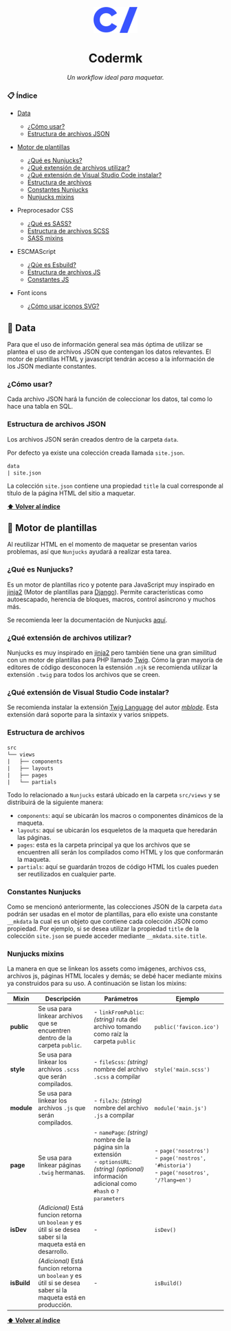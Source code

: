 <div align='center'>
  <img height="60" src="https://raw.githubusercontent.com/dsaza/codermk/main/code-labs.svg">
  <h1>Codermk</h1>

  <i>Un workflow ideal para maquetar.</i>
</div>

### 📋 Índice

- [Data](#-data)
  - [¿Cómo usar?](#cómo-usar)
  - [Estructura de archivos JSON](#estructura-de-archivos-json)

- [Motor de plantillas](#-motor-de-plantillas)
  - [¿Qué es Nunjucks?](#qué-es-nunjucks)
  - [¿Qué extensión de archivos utilizar?](#qué-extensión-de-archivos-utilizar)
  - [¿Qué extensión de Visual Studio Code instalar?](#qué-extensión-de-visual-studio-code-instalar)
  - [Estructura de archivos](#estructura-de-archivos)
  - [Constantes Nunjucks](#constantes-nunjucks)
  - [Nunjucks mixins](#nunjucks-mixins)

- Preprocesador CSS
  - [¿Qué es SASS?](#qué-es-sass)
  - [Estructura de archivos SCSS](#estructura-de-archivos-scss)
  - [SASS mixins](#sass-mixins)

- ESCMAScript
  - [¿Qúe es Esbuild?](#qué-es-esbuild)
  - [Estructura de archivos JS](#estructura-de-archivos-js)
  - [Constantes JS](#constantes-js)
 
- Font icons
  - [¿Cómo usar iconos SVG?](#cómo-usar-iconos-svg)

## 📀 Data
Para que el uso de información general sea más óptima de utilizar se plantea el uso de archivos JSON que contengan los datos relevantes. El motor de plantillas HTML y javascript tendrán acceso a la información de los JSON mediante constantes.

### ¿Cómo usar?
Cada archivo JSON hará la función de coleccionar los datos, tal como lo hace una tabla en SQL.

### Estructura de archivos JSON
Los archivos JSON serán creados dentro de la carpeta `data`.

Por defecto ya existe una colección creada llamada `site.json`.

```
data  
| site.json
```

La colección `site.json` contiene una propiedad `title` la cual corresponde al título de la página HTML del sitio a maquetar.

**[⬆ Volver al índice](#-índice)**

## 🛵 Motor de plantillas
Al reutilizar HTML en el momento de maquetar se presentan varios problemas, así que `Nunjucks` ayudará a realizar esta tarea.

### ¿Qué es Nunjucks?
Es un motor de plantillas rico y potente para JavaScript muy inspirado en [jinja2](https://jinja.palletsprojects.com/en/3.1.x/) (Motor de plantillas para [Django](https://www.djangoproject.com/)). Permite características como autoescapado, herencia de bloques, macros, control asíncrono y muchos más.  

Se recomienda leer la documentación de Nunjucks [aquí](https://mozilla.github.io/nunjucks/templating.html#variables).

### ¿Qué extensión de archivos utilizar?
Nunjucks es muy inspirado en [jinja2](https://jinja.palletsprojects.com/en/3.1.x/) pero también tiene una gran similitud con un motor de plantillas para PHP llamado [Twig](https://twig.symfony.com/). Cómo la gran mayoría de editores de código desconocen la estensión `.njk` se recomienda utilizar la extensión `.twig` para todos los archivos que se creen.

### ¿Qué extensión de Visual Studio Code instalar?
Se recomienda instalar la extensión [Twig Language](https://marketplace.visualstudio.com/items?itemName=mblode.twig-language) del autor _[mblode](https://marketplace.visualstudio.com/publishers/mblode)_. Esta extensión dará soporte para la sintaxix y varios snippets.

### Estructura de archivos
```
src
└── views
|   ├── components
|   ├── layouts
|   ├── pages
|   └── partials
```

Todo lo relacionado a `Nunjucks` estará ubicado en la carpeta `src/views` y se distribuirá de la siguiente manera:

- `components`: aquí se ubicarán los macros o componentes dinámicos de la maqueta.
- `layouts`: aquí se ubicarán los esqueletos de la maqueta que heredarán las páginas.
- `pages`: esta es la carpeta principal ya que los archivos que se encuentren allí serán los compilados como HTML y los que conformarán la maqueta.
- `partials`: aquí se guardarán trozos de código HTML los cuales pueden ser reutilizados en cualquier parte.

### Constantes Nunjucks
Como se mencionó anteriormente, las colecciones JSON de la carpeta `data` podrán ser usadas en el motor de plantillas, para ello existe una constante `__mkdata` la cual es un objeto que contiene cada colección JSON como propiedad. Por ejemplo, si se desea utilizar la propiedad `title` de la colección `site.json` se puede acceder mediante `__mkdata.site.title`.

### Nunjucks mixins
La manera en que se linkean los assets como imágenes, archivos css, archivos js, páginas HTML locales y demás; se debé hacer mediante mixins ya construidos para su uso. A continuación se listan los mixins:

| Mixin | Descripción | Parámetros | Ejemplo |
| ----- | ----------- | ---------- | ------- |
| **public** | Se usa para linkear archivos que se encuentren dentro de la carpeta `public`. | - `linkFromPublic`: _(string)_ ruta del archivo tomando como raíz la carpeta `public` | `public('favicon.ico')` |
| **style** | Se usa para linkear los archivos `.scss` que serán compilados. | - `fileScss`: _(string)_ nombre del archivo `.scss` a compilar | `style('main.scss')` |
| **module** | Se usa para linkear los archivos `.js` que serán compilados. | - `fileJs`: _(string)_ nombre del archivo `.js` a compilar | `module('main.js')` |
| **page** | Se usa para linkear páginas `.twig` hermanas. | - `namePage`: _(string)_ nombre de la página sin la extensión <br> - `optionsURL`: _(string)_ _(optional)_ información adicional como `#hash` o `?parameters` | - `page('nosotros')` <br> - `page('nostros', '#historia')` <br> - `page('nosotros', '/?lang=en')`|
| **isDev** | _(Adicional)_ Está funcion retorna un `boolean` y es útil si se desea saber si la maqueta está en desarrollo. | - | `isDev()` |
| **isBuild** | _(Adicional)_ Está funcion retorna un `boolean` y es útil si se desea saber si la maqueta está en producción. | - | `isBuild()` |

**[⬆ Volver al índice](#-índice)**
